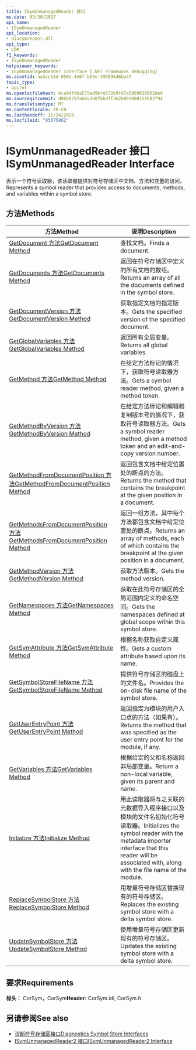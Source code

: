 ```yaml
---
title: ISymUnmanagedReader 接口
ms.date: 03/30/2017
api_name:
- ISymUnmanagedReader
api_location:
- diasymreader.dll
api_type:
- COM
f1_keywords:
- ISymUnmanagedReader
helpviewer_keywords:
- ISymUnmanagedReader interface [.NET Framework debugging]
ms.assetid: aa3cc15d-058e-4e6f-b03e-39569646ba47
topic_type:
- apiref
ms.openlocfilehash: bca84fdba575ed9bfe572b9fd7a5869620962de6
ms.sourcegitcommit: d8020797a6657d0fbbdff362b80300815f682f94
ms.translationtype: MT
ms.contentlocale: zh-CN
ms.lasthandoff: 11/24/2020
ms.locfileid: "95675862"
---
```

# <a name="isymunmanagedreader-interface"></a><span data-ttu-id="08a11-102">ISymUnmanagedReader 接口</span><span class="sxs-lookup"><span data-stu-id="08a11-102">ISymUnmanagedReader Interface</span></span>

<span data-ttu-id="08a11-103">表示一个符号读取器，该读取器提供对符号存储区中文档、方法和变量的访问。</span><span class="sxs-lookup"><span data-stu-id="08a11-103">Represents a symbol reader that provides access to documents, methods, and variables within a symbol store.</span></span>  
  
## <a name="methods"></a><span data-ttu-id="08a11-104">方法</span><span class="sxs-lookup"><span data-stu-id="08a11-104">Methods</span></span>  
  
|<span data-ttu-id="08a11-105">方法</span><span class="sxs-lookup"><span data-stu-id="08a11-105">Method</span></span>|<span data-ttu-id="08a11-106">说明</span><span class="sxs-lookup"><span data-stu-id="08a11-106">Description</span></span>|  
|------------|-----------------|  
|[<span data-ttu-id="08a11-107">GetDocument 方法</span><span class="sxs-lookup"><span data-stu-id="08a11-107">GetDocument Method</span></span>](isymunmanagedreader-getdocument-method.md)|<span data-ttu-id="08a11-108">查找文档。</span><span class="sxs-lookup"><span data-stu-id="08a11-108">Finds a document.</span></span>|  
|[<span data-ttu-id="08a11-109">GetDocuments 方法</span><span class="sxs-lookup"><span data-stu-id="08a11-109">GetDocuments Method</span></span>](isymunmanagedreader-getdocuments-method.md)|<span data-ttu-id="08a11-110">返回在符号存储区中定义的所有文档的数组。</span><span class="sxs-lookup"><span data-stu-id="08a11-110">Returns an array of all the documents defined in the symbol store.</span></span>|  
|[<span data-ttu-id="08a11-111">GetDocumentVersion 方法</span><span class="sxs-lookup"><span data-stu-id="08a11-111">GetDocumentVersion Method</span></span>](isymunmanagedreader-getdocumentversion-method.md)|<span data-ttu-id="08a11-112">获取指定文档的指定版本。</span><span class="sxs-lookup"><span data-stu-id="08a11-112">Gets the specified version of the specified document.</span></span>|  
|[<span data-ttu-id="08a11-113">GetGlobalVariables 方法</span><span class="sxs-lookup"><span data-stu-id="08a11-113">GetGlobalVariables Method</span></span>](isymunmanagedreader-getglobalvariables-method.md)|<span data-ttu-id="08a11-114">返回所有全局变量。</span><span class="sxs-lookup"><span data-stu-id="08a11-114">Returns all global variables.</span></span>|  
|[<span data-ttu-id="08a11-115">GetMethod 方法</span><span class="sxs-lookup"><span data-stu-id="08a11-115">GetMethod Method</span></span>](isymunmanagedreader-getmethod-method.md)|<span data-ttu-id="08a11-116">在给定方法标记的情况下，获取符号读取器方法。</span><span class="sxs-lookup"><span data-stu-id="08a11-116">Gets a symbol reader method, given a method token.</span></span>|  
|[<span data-ttu-id="08a11-117">GetMethodByVersion 方法</span><span class="sxs-lookup"><span data-stu-id="08a11-117">GetMethodByVersion Method</span></span>](isymunmanagedreader-getmethodbyversion-method.md)|<span data-ttu-id="08a11-118">在给定方法标记和编辑和复制版本号的情况下，获取符号读取器方法。</span><span class="sxs-lookup"><span data-stu-id="08a11-118">Gets a symbol reader method, given a method token and an edit-and-copy version number.</span></span>|  
|[<span data-ttu-id="08a11-119">GetMethodFromDocumentPosition 方法</span><span class="sxs-lookup"><span data-stu-id="08a11-119">GetMethodFromDocumentPosition Method</span></span>](isymunmanagedreader-getmethodfromdocumentposition-method.md)|<span data-ttu-id="08a11-120">返回包含文档中给定位置处的断点的方法。</span><span class="sxs-lookup"><span data-stu-id="08a11-120">Returns the method that contains the breakpoint at the given position in a document.</span></span>|  
|[<span data-ttu-id="08a11-121">GetMethodsFromDocumentPosition 方法</span><span class="sxs-lookup"><span data-stu-id="08a11-121">GetMethodsFromDocumentPosition Method</span></span>](isymunmanagedreader-getmethodsfromdocumentposition-method.md)|<span data-ttu-id="08a11-122">返回一组方法，其中每个方法都包含文档中给定位置处的断点。</span><span class="sxs-lookup"><span data-stu-id="08a11-122">Returns an array of methods, each of which contains the breakpoint at the given position in a document.</span></span>|  
|[<span data-ttu-id="08a11-123">GetMethodVersion 方法</span><span class="sxs-lookup"><span data-stu-id="08a11-123">GetMethodVersion Method</span></span>](isymunmanagedreader-getmethodversion-method.md)|<span data-ttu-id="08a11-124">获取方法版本。</span><span class="sxs-lookup"><span data-stu-id="08a11-124">Gets the method version.</span></span>|  
|[<span data-ttu-id="08a11-125">GetNamespaces 方法</span><span class="sxs-lookup"><span data-stu-id="08a11-125">GetNamespaces Method</span></span>](isymunmanagedreader-getnamespaces-method.md)|<span data-ttu-id="08a11-126">获取在此符号存储区的全局范围内定义的命名空间。</span><span class="sxs-lookup"><span data-stu-id="08a11-126">Gets the namespaces defined at global scope within this symbol store.</span></span>|  
|[<span data-ttu-id="08a11-127">GetSymAttribute 方法</span><span class="sxs-lookup"><span data-stu-id="08a11-127">GetSymAttribute Method</span></span>](isymunmanagedreader-getsymattribute-method.md)|<span data-ttu-id="08a11-128">根据名称获取自定义属性。</span><span class="sxs-lookup"><span data-stu-id="08a11-128">Gets a custom attribute based upon its name.</span></span>|  
|[<span data-ttu-id="08a11-129">GetSymbolStoreFileName 方法</span><span class="sxs-lookup"><span data-stu-id="08a11-129">GetSymbolStoreFileName Method</span></span>](isymunmanagedreader-getsymbolstorefilename-method.md)|<span data-ttu-id="08a11-130">提供符号存储区的磁盘上的文件名。</span><span class="sxs-lookup"><span data-stu-id="08a11-130">Provides the on-disk file name of the symbol store.</span></span>|  
|[<span data-ttu-id="08a11-131">GetUserEntryPoint 方法</span><span class="sxs-lookup"><span data-stu-id="08a11-131">GetUserEntryPoint Method</span></span>](isymunmanagedreader-getuserentrypoint-method.md)|<span data-ttu-id="08a11-132">返回指定为模块的用户入口点的方法（如果有）。</span><span class="sxs-lookup"><span data-stu-id="08a11-132">Returns the method that was specified as the user entry point for the module, if any.</span></span>|  
|[<span data-ttu-id="08a11-133">GetVariables 方法</span><span class="sxs-lookup"><span data-stu-id="08a11-133">GetVariables Method</span></span>](isymunmanagedreader-getvariables-method.md)|<span data-ttu-id="08a11-134">根据给定的父和名称返回非局部变量。</span><span class="sxs-lookup"><span data-stu-id="08a11-134">Return a non-local variable, given its parent and name.</span></span>|  
|[<span data-ttu-id="08a11-135">Initialize 方法</span><span class="sxs-lookup"><span data-stu-id="08a11-135">Initialize Method</span></span>](isymunmanagedreader-initialize-method.md)|<span data-ttu-id="08a11-136">用此读取器将与之关联的元数据导入程序接口以及模块的文件名初始化符号读取器。</span><span class="sxs-lookup"><span data-stu-id="08a11-136">Initializes the symbol reader with the metadata importer interface that this reader will be associated with, along with the file name of the module.</span></span>|  
|[<span data-ttu-id="08a11-137">ReplaceSymbolStore 方法</span><span class="sxs-lookup"><span data-stu-id="08a11-137">ReplaceSymbolStore Method</span></span>](isymunmanagedreader-replacesymbolstore-method.md)|<span data-ttu-id="08a11-138">用增量符号存储区替换现有的符号存储区。</span><span class="sxs-lookup"><span data-stu-id="08a11-138">Replaces the existing symbol store with a delta symbol store.</span></span>|  
|[<span data-ttu-id="08a11-139">UpdateSymbolStore 方法</span><span class="sxs-lookup"><span data-stu-id="08a11-139">UpdateSymbolStore Method</span></span>](isymunmanagedreader-updatesymbolstore-method.md)|<span data-ttu-id="08a11-140">使用增量符号存储区更新现有的符号存储区。</span><span class="sxs-lookup"><span data-stu-id="08a11-140">Updates the existing symbol store with a delta symbol store.</span></span>|  
  
## <a name="requirements"></a><span data-ttu-id="08a11-141">要求</span><span class="sxs-lookup"><span data-stu-id="08a11-141">Requirements</span></span>  

 <span data-ttu-id="08a11-142">**标头：** CorSym，CorSym</span><span class="sxs-lookup"><span data-stu-id="08a11-142">**Header:** CorSym.idl, CorSym.h</span></span>  
  
## <a name="see-also"></a><span data-ttu-id="08a11-143">另请参阅</span><span class="sxs-lookup"><span data-stu-id="08a11-143">See also</span></span>

- [<span data-ttu-id="08a11-144">诊断符号存储区接口</span><span class="sxs-lookup"><span data-stu-id="08a11-144">Diagnostics Symbol Store Interfaces</span></span>](diagnostics-symbol-store-interfaces.md)
- [<span data-ttu-id="08a11-145">ISymUnmanagedReader2 接口</span><span class="sxs-lookup"><span data-stu-id="08a11-145">ISymUnmanagedReader2 Interface</span></span>](isymunmanagedreader2-interface.md)
